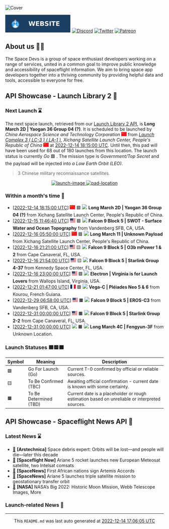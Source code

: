 ![Cover](https://raw.githubusercontent.com/TheSpaceDevs/Tutorials/main/assets/tsd_cover.png)


[![Website](https://raw.githubusercontent.com/TheSpaceDevs/Tutorials/e36b2c250ce7fcd4a801c1ed6cb1f9f9d031696b/assets/badge_tsd_website.svg)](https://thespacedevs.com/)
[![Discord](https://img.shields.io/badge/Discord-%237289DA.svg?style=for-the-badge&logo=discord&logoColor=white)](https://discord.gg/p7ntkNA)
[![Twitter](https://img.shields.io/badge/Twitter-%231DA1F2.svg?style=for-the-badge&logo=Twitter&logoColor=white)](https://twitter.com/TheSpaceDevs)
[![Patreon](https://img.shields.io/badge/Patreon-F96854?style=for-the-badge&logo=patreon&logoColor=white)](https://www.patreon.com/TheSpaceDevs)

## About us 🧑‍🚀
The Space Devs is a group of space enthusiast developers working on a range of
services, united in a common goal to improve public knowledge and accessibility
of spaceflight information. We aim to bring space app developers together into a
thriving community by providing helpful data and tools, accessible to everyone
for free.

## API Showcase - Launch Library 2 🚀

### Next Launch ⌛
The next space launch, retrieved from our
<a href="https://thespacedevs.com/llapi">Launch Library 2 API</a>, is
**Long March 2D | Yaogan 36 Group 04 (?)**. It is scheduled to be launched by *China Aerospace Science and Technology Corporation*
<img width="17" src="https://raw.githubusercontent.com/lipis/flag-icons/main/flags/4x3/cn.svg" />
from *<a href="https://en.wikipedia.org/wiki/Xichang_Satellite_Launch_Center">Launch Complex 3 ( LC-3 ) ( LA-1 )</a>, Xichang Satellite Launch Center, People's Republic of China*
<img width="17" src="https://raw.githubusercontent.com/lipis/flag-icons/main/flags/4x3/cn.svg" />
at <a href="https://www.timeanddate.com/worldclock/fixedtime.html?iso=20221214T181500">2022-12-14 18:15:00 UTC</a>.  Until
then, this pad will have been used for 68
out of 180 launches from this location. The launch status is currently
*Go* 🟩 . The mission type is
*Government/Top Secret* and the payload will be injected
into *a Low Earth Orbit
(LEO)*.
<br>
<blockquote>
  3 Chinese military reconnaissance satellites.
</blockquote>

<p float="left" align="center">
  <a href="https://en.wikipedia.org/wiki/Long_March_(rocket_family)" >
    <img alt="launch-image" height="200" src="https://spacelaunchnow-prod-east.nyc3.digitaloceanspaces.com/media/launcher_images/long2520march25202d_image_20190222031211.jpeg" />
  </a>
  <a href="https://www.google.com/maps/?q=28.246017,102.026556" >
    <img alt="pad-location" height="200" src="https://spacelaunchnow-prod-east.nyc3.digitaloceanspaces.com/media/launch_images/location_16_20200803142513.jpg"  />
  </a>
</p>

### Within a month's time 📅
- \[<a href="https://www.timeanddate.com/worldclock/fixedtime.html?iso=20221214T181500">2022-12-14 18:15:00 UTC</a>\]  <img width="17" src="https://raw.githubusercontent.com/lipis/flag-icons/main/flags/4x3/cn.svg" /> 🟩  <a href="https://www.google.com/calendar/render?action=TEMPLATE&text=Long March 2D | Yaogan 36 Group 04 (?)&location=Xichang Satellite Launch Center, People&#x27;s Republic of China&dates=20221214T181500Z%2F20221214T183500Z"><img border="0" width="15" src="https://upload.wikimedia.org/wikipedia/commons/a/a5/Google_Calendar_icon_%282020%29.svg"></a> **Long March 2D | Yaogan 36 Group 04 (?)** from Xichang Satellite Launch Center, People's Republic of China.
- \[<a href="https://www.timeanddate.com/worldclock/fixedtime.html?iso=20221215T114640">2022-12-15 11:46:40 UTC</a>\]  <img width="17" src="https://raw.githubusercontent.com/lipis/flag-icons/main/flags/4x3/us.svg" /> 🟩  <a href="https://www.google.com/calendar/render?action=TEMPLATE&text=Falcon 9 Block 5 | SWOT - Surface Water and Ocean Topography&location=Vandenberg SFB, CA, USA&dates=20221215T114640Z%2F20221215T114640Z"><img border="0" width="15" src="https://upload.wikimedia.org/wikipedia/commons/a/a5/Google_Calendar_icon_%282020%29.svg"></a> **Falcon 9 Block 5 | SWOT - Surface Water and Ocean Topography** from Vandenberg SFB, CA, USA.
- \[<a href="https://www.timeanddate.com/worldclock/fixedtime.html?iso=20221216T055000">2022-12-16 05:50:00 UTC</a>\]  <img width="17" src="https://raw.githubusercontent.com/lipis/flag-icons/main/flags/4x3/cn.svg" /> 🟩  <a href="https://www.google.com/calendar/render?action=TEMPLATE&text=Long March 11 | Unknown Payload&location=Xichang Satellite Launch Center, People&#x27;s Republic of China&dates=20221216T055000Z%2F20221216T080500Z"><img border="0" width="15" src="https://upload.wikimedia.org/wikipedia/commons/a/a5/Google_Calendar_icon_%282020%29.svg"></a> **Long March 11 | Unknown Payload** from Xichang Satellite Launch Center, People's Republic of China.
- \[<a href="https://www.timeanddate.com/worldclock/fixedtime.html?iso=20221216T212100">2022-12-16 21:21:00 UTC</a>\]  <img width="17" src="https://raw.githubusercontent.com/lipis/flag-icons/main/flags/4x3/us.svg" /> 🟨  <a href="https://www.google.com/calendar/render?action=TEMPLATE&text=Falcon 9 Block 5 | O3b mPower 1 &amp; 2&location=Cape Canaveral, FL, USA&dates=20221216T212100Z%2F20221216T224900Z"><img border="0" width="15" src="https://upload.wikimedia.org/wikipedia/commons/a/a5/Google_Calendar_icon_%282020%29.svg"></a> **Falcon 9 Block 5 | O3b mPower 1 & 2** from Cape Canaveral, FL, USA.
- \[<a href="https://www.timeanddate.com/worldclock/fixedtime.html?iso=20221216T215400">2022-12-16 21:54:00 UTC</a>\]  <img width="17" src="https://raw.githubusercontent.com/lipis/flag-icons/main/flags/4x3/us.svg" /> 🟨  <a href="https://www.google.com/calendar/render?action=TEMPLATE&text=Falcon 9 Block 5 | Starlink Group 4-37&location=Kennedy Space Center, FL, USA&dates=20221216T215400Z%2F20221216T221300Z"><img border="0" width="15" src="https://upload.wikimedia.org/wikipedia/commons/a/a5/Google_Calendar_icon_%282020%29.svg"></a> **Falcon 9 Block 5 | Starlink Group 4-37** from Kennedy Space Center, FL, USA.
- \[<a href="https://www.timeanddate.com/worldclock/fixedtime.html?iso=20221216T230000">2022-12-16 23:00:00 UTC</a>\]  <img width="17" src="https://raw.githubusercontent.com/lipis/flag-icons/main/flags/4x3/us.svg" /> 🟩  <a href="https://www.google.com/calendar/render?action=TEMPLATE&text=Electron | Virginia is for Launch Lovers&location=Wallops Island, Virginia, USA&dates=20221216T230000Z%2F20221217T010000Z"><img border="0" width="15" src="https://upload.wikimedia.org/wikipedia/commons/a/a5/Google_Calendar_icon_%282020%29.svg"></a> **Electron | Virginia is for Launch Lovers** from Wallops Island, Virginia, USA.
- \[<a href="https://www.timeanddate.com/worldclock/fixedtime.html?iso=20221221T014700">2022-12-21 01:47:00 UTC</a>\]  <img width="17" src="https://raw.githubusercontent.com/lipis/flag-icons/main/flags/4x3/fr.svg" /> 🟩  <a href="https://www.google.com/calendar/render?action=TEMPLATE&text=Vega-C | Pléiades Neo 5 &amp; 6&location=Kourou, French Guiana&dates=20221221T014700Z%2F20221221T014700Z"><img border="0" width="15" src="https://upload.wikimedia.org/wikipedia/commons/a/a5/Google_Calendar_icon_%282020%29.svg"></a> **Vega-C | Pléiades Neo 5 & 6** from Kourou, French Guiana.
- \[<a href="https://www.timeanddate.com/worldclock/fixedtime.html?iso=20221229T065800">2022-12-29 06:58:00 UTC</a>\]  <img width="17" src="https://raw.githubusercontent.com/lipis/flag-icons/main/flags/4x3/us.svg" /> 🟧  <a href="https://www.google.com/calendar/render?action=TEMPLATE&text=Falcon 9 Block 5 | EROS-C3&location=Vandenberg SFB, CA, USA&dates=20221229T065800Z%2F20221229T065800Z"><img border="0" width="15" src="https://upload.wikimedia.org/wikipedia/commons/a/a5/Google_Calendar_icon_%282020%29.svg"></a> **Falcon 9 Block 5 | EROS-C3** from Vandenberg SFB, CA, USA.
- \[<a href="https://www.timeanddate.com/worldclock/fixedtime.html?iso=20221231T000000">2022-12-31 00:00:00 UTC</a>\]  <img width="17" src="https://raw.githubusercontent.com/lipis/flag-icons/main/flags/4x3/us.svg" /> 🟧  <a href="https://www.google.com/calendar/render?action=TEMPLATE&text=Falcon 9 Block 5 | Starlink Group 2-2&location=Cape Canaveral, FL, USA&dates=20221231T000000Z%2F20221231T000000Z"><img border="0" width="15" src="https://upload.wikimedia.org/wikipedia/commons/a/a5/Google_Calendar_icon_%282020%29.svg"></a> **Falcon 9 Block 5 | Starlink Group 2-2** from Cape Canaveral, FL, USA.
- \[<a href="https://www.timeanddate.com/worldclock/fixedtime.html?iso=20221231T000000">2022-12-31 00:00:00 UTC</a>\]  <img width="17" src="https://upload.wikimedia.org/wikipedia/commons/e/ef/International_Flag_of_Planet_Earth.svg" /> 🟧  <a href="https://www.google.com/calendar/render?action=TEMPLATE&text=Long March 4C | Fengyun-3F&location=Unknown Location&dates=20221231T000000Z%2F20221231T000000Z"><img border="0" width="15" src="https://upload.wikimedia.org/wikipedia/commons/a/a5/Google_Calendar_icon_%282020%29.svg"></a> **Long March 4C | Fengyun-3F** from Unknown Location.


### Launch Statuses 🟩🟨🟧
<p align="center">
    <table class="tg">
    <thead>
      <tr>
        <th class="tg-0pky">Symbol</th>
        <th class="tg-0pky">Meaning</th>
        <th class="tg-0pky">Description</th>
      </tr>
    </thead>
    <tbody>
      <tr>
        <td class="tg-0pky">🟩</td>
        <td class="tg-0pky">Go For Launch (Go)</td>
        <td class="tg-0pky">Current T-0 confirmed by official or reliable sources.</td>
      </tr>
      <tr>
        <td class="tg-0pky">🟨</td>
        <td class="tg-0pky">To Be Confirmed (TBC)</td>
        <td class="tg-0pky">Awaiting official confirmation - current date is known with some certainty.</td>
      </tr>
      <tr>
        <td class="tg-0pky">🟧</td>
        <td class="tg-0pky">To Be Determined (TBD)</td>
        <td class="tg-0pky">Current date is a placeholder or rough estimation based on unreliable or interpreted sources.</td>
      </tr>
    </tbody>
    </table>
</p>

## API Showcase - Spaceflight News API 📰

### Latest News ⌛
- <a href="https://arstechnica.com/science/2022/12/space-debris-expert-orbits-will-be-lost-and-people-will-die-later-this-decade/" >🔗</a> **[Arstechnica]** Space debris expert: Orbits will be lost—and people will die—later this decade
- <a href="https://spaceflightnow.com/2022/12/13/ariane-5-rocket-launches-new-european-meteosat-satellite-two-intelsat-comsats/" >🔗</a> **[Spaceflight Now]** Ariane 5 rocket launches new European Meteosat satellite, two Intelsat comsats
- <a href="https://spacenews.com/first-african-nations-sign-artemis-accords/" >🔗</a> **[SpaceNews]** First African nations sign Artemis Accords
- <a href="https://spacenews.com/ariane-5-launches-triple-satellite-mission-to-geostationary-transfer-orbit/" >🔗</a> **[SpaceNews]** Ariane 5 launches triple satellite mission to geostationary transfer orbit
- <a href="http://www.nasa.gov/press-release/nasa-s-big-2022-historic-moon-mission-webb-telescope-images-more" >🔗</a> **[NASA]** NASA’s Big 2022: Historic Moon Mission, Webb Telescope Images, More


### Launch-related News 🚀



<hr>
  <div align="center">
  This <code>README.md</code> was last auto generated at <a href="https://www.timeanddate.com/worldclock/fixedtime.html?iso=20221214T170605">2022-12-14 17:06:05 UTC</a>
  <br>
  <!-- <a href="https://medium.com/@g.h.garrett" target="_blank">Learn to add space launches to your profile here!</a> -->
</div>